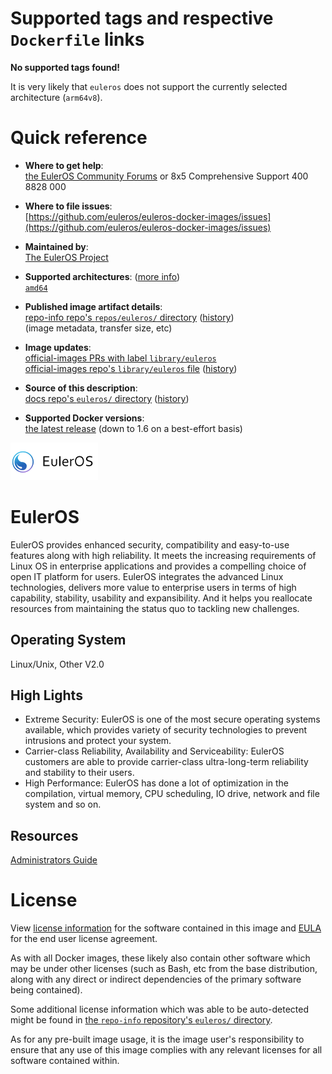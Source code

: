 <!--

********************************************************************************

WARNING:

    DO NOT EDIT "euleros/README.md"

    IT IS AUTO-GENERATED

    (from the other files in "euleros/" combined with a set of templates)

********************************************************************************

-->

# Supported tags and respective `Dockerfile` links

**No supported tags found!**

It is very likely that `euleros` does not support the currently selected architecture (`arm64v8`).

# Quick reference

-	**Where to get help**:  
	[the EulerOS Community Forums](http://developer.huawei.com/ict/forum/forum.php?mod=forumdisplay&fid=400257&page=) or 8x5 Comprehensive Support 400 8828 000

-	**Where to file issues**:  
	[https://github.com/euleros/euleros-docker-images/issues](https://github.com/euleros/euleros-docker-images/issues)

-	**Maintained by**:  
	[The EulerOS Project](https://github.com/euleros/euleros-docker-images)

-	**Supported architectures**: ([more info](https://github.com/docker-library/official-images#architectures-other-than-amd64))  
	[`amd64`](https://hub.docker.com/r/amd64/euleros/)

-	**Published image artifact details**:  
	[repo-info repo's `repos/euleros/` directory](https://github.com/docker-library/repo-info/blob/master/repos/euleros) ([history](https://github.com/docker-library/repo-info/commits/master/repos/euleros))  
	(image metadata, transfer size, etc)

-	**Image updates**:  
	[official-images PRs with label `library/euleros`](https://github.com/docker-library/official-images/pulls?q=label%3Alibrary%2Feuleros)  
	[official-images repo's `library/euleros` file](https://github.com/docker-library/official-images/blob/master/library/euleros) ([history](https://github.com/docker-library/official-images/commits/master/library/euleros))

-	**Source of this description**:  
	[docs repo's `euleros/` directory](https://github.com/docker-library/docs/tree/master/euleros) ([history](https://github.com/docker-library/docs/commits/master/euleros))

-	**Supported Docker versions**:  
	[the latest release](https://github.com/docker/docker-ce/releases/latest) (down to 1.6 on a best-effort basis)

![logo](https://raw.githubusercontent.com/docker-library/docs/67335f712632d352c94de4beeff0120d7c68168c/euleros/logo.png)

# EulerOS

EulerOS provides enhanced security, compatibility and easy-to-use features along with high reliability. It meets the increasing requirements of Linux OS in enterprise applications and provides a compelling choice of open IT platform for users. EulerOS integrates the advanced Linux technologies, delivers more value to enterprise users in terms of high capability, stability, usability and expansibility. And it helps you reallocate resources from maintaining the status quo to tackling new challenges.

## Operating System

Linux/Unix, Other V2.0

## High Lights

-	Extreme Security: EulerOS is one of the most secure operating systems available, which provides variety of security technologies to prevent intrusions and protect your system.
-	Carrier-class Reliability, Availability and Serviceability: EulerOS customers are able to provide carrier-class ultra-long-term reliability and stability to their users.
-	High Performance: EulerOS has done a lot of optimization in the compilation, virtual memory, CPU scheduling, IO drive, network and file system and so on.

## Resources

[Administrators Guide](http://developer.huawei.com/ict/en/doc/site-euleros-administrators-guide-en/index.html/en-us)

# License

View [license information](https://github.com/euleros/euleros-docker-images/blob/master/LICENSE) for the software contained in this image and [EULA](http://developer.huawei.com/ict/en/site-euleros/article/privacy-policy) for the end user license agreement.

As with all Docker images, these likely also contain other software which may be under other licenses (such as Bash, etc from the base distribution, along with any direct or indirect dependencies of the primary software being contained).

Some additional license information which was able to be auto-detected might be found in [the `repo-info` repository's `euleros/` directory](https://github.com/docker-library/repo-info/tree/master/repos/euleros).

As for any pre-built image usage, it is the image user's responsibility to ensure that any use of this image complies with any relevant licenses for all software contained within.
